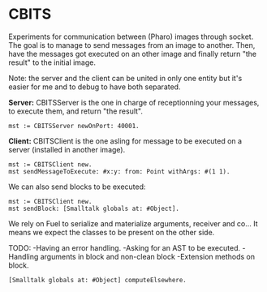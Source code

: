 # CBITS

Experiments for communication between (Pharo) images through socket.
The goal is to manage to send messages from an image to another. Then, have the messages got executed on an other image and finally return "the result" to the initial image.

Note: the server and the client can be united in only one entity but it's easier for me and to debug to have both separated.

__Server:__
CBITSServer is the one in charge of receptionning your messages, to execute them, and return "the result".

```
mst := CBITSServer newOnPort: 40001.
```
__Client:__
CBITSClient is the one asling for message to be executed on a server (installed in another image).

```
mst := CBITSClient new. 
mst sendMessageToExecute: #x:y: from: Point withArgs: #(1 1).
```

We can also send blocks to be executed:
```
mst := CBITSClient new. 
mst sendBlock: [Smalltalk globals at: #Object].
```

We rely on Fuel to serialize and materialize arguments, receiver and co...
It means we expect the classes to be present on the other side.

TODO:
-Having an error handling.
-Asking for an AST to be executed.
-Handling arguments in block and non-clean block
-Extension methods on block.

```
[Smalltalk globals at: #Object] computeElsewhere.
```
